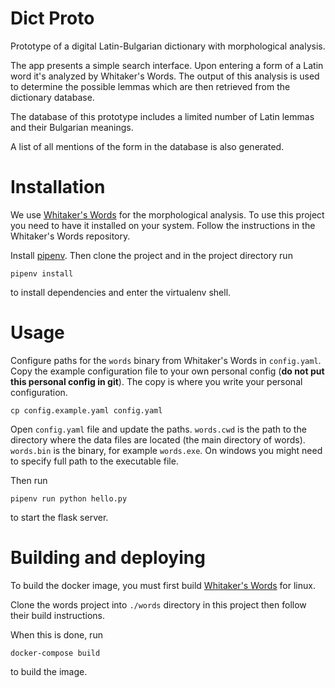 # Dict Proto

Prototype of a digital Latin-Bulgarian dictionary with morphological analysis.

The app presents a simple search interface. Upon entering a form of a Latin word it's analyzed by Whitaker's Words. The output of this analysis is used to determine the possible lemmas which are then retrieved from the dictionary database.

The database of this prototype includes a limited number of Latin lemmas and their Bulgarian meanings.

A list of all mentions of the form in the database is also generated.


# Installation

We use [Whitaker's Words](https://mk270.github.io/whitakers-words/) for the morphological analysis. To use this project you need to have it installed on your system. Follow the instructions in the Whitaker's Words repository.

Install [pipenv](https://github.com/pypa/pipenv).  Then clone the
project and in the project directory run

``` shell
pipenv install
```

to install dependencies and enter the virtualenv shell.

# Usage

Configure paths for the `words` binary from Whitaker's Words in `config.yaml`.  Copy the example configuration file to your own personal config (**do not put this personal config in git**).  The copy is where you write your personal configuration.

``` shell
cp config.example.yaml config.yaml
```

Open `config.yaml` file and update the paths.  `words.cwd` is the path
to the directory where the data files are located (the main directory
of words).  `words.bin` is the binary, for example `words.exe`.  On
windows you might need to specify full path to the executable file.

Then run

``` shell
pipenv run python hello.py
```

to start the flask server.

# Building and deploying

To build the docker image, you must first build [Whitaker's
Words](https://mk270.github.io/whitakers-words/) for linux.

Clone the words project into `./words` directory in this project then
follow their build instructions.

When this is done, run

``` shell
docker-compose build
```

to build the image.
